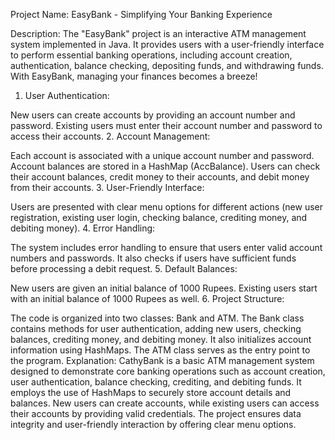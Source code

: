 Project Name: EasyBank - Simplifying Your Banking Experience

Description:
The "EasyBank" project is an interactive ATM management system implemented in Java. It provides users with a user-friendly interface to perform essential banking operations, including account creation, authentication, balance checking, depositing funds, and withdrawing funds. With EasyBank, managing your finances becomes a breeze!

1. User Authentication:

New users can create accounts by providing an account number and password.
Existing users must enter their account number and password to access their accounts.
2. Account Management:

Each account is associated with a unique account number and password.
Account balances are stored in a HashMap (AccBalance).
Users can check their account balances, credit money to their accounts, and debit money from their accounts.
3. User-Friendly Interface:

Users are presented with clear menu options for different actions (new user registration, existing user login, checking balance, crediting money, and debiting money).
4. Error Handling:

The system includes error handling to ensure that users enter valid account numbers and passwords.
It also checks if users have sufficient funds before processing a debit request.
5. Default Balances:

New users are given an initial balance of 1000 Rupees.
Existing users start with an initial balance of 1000 Rupees as well.
6. Project Structure:

The code is organized into two classes: Bank and ATM.
The Bank class contains methods for user authentication, adding new users, checking balances, crediting money, and debiting money. It also initializes account information using HashMaps.
The ATM class serves as the entry point to the program.
Explanation:
CathyBank is a basic ATM management system designed to demonstrate core banking operations such as account creation, user authentication, balance checking, crediting, and debiting funds. It employs the use of HashMaps to securely store account details and balances. New users can create accounts, while existing users can access their accounts by providing valid credentials. The project ensures data integrity and user-friendly interaction by offering clear menu options.

